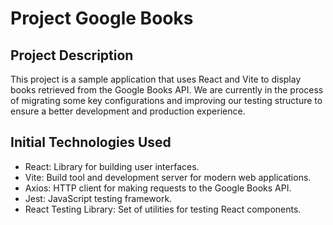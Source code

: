 # Project Google Books

## Project Description

This project is a sample application that uses React and Vite to display books retrieved from the Google Books API. We are currently in the process of migrating some key configurations and improving our testing structure to ensure a better development and production experience.

## Initial Technologies Used

- React: Library for building user interfaces.
- Vite: Build tool and development server for modern web applications.
- Axios: HTTP client for making requests to the Google Books API.
- Jest: JavaScript testing framework.
- React Testing Library: Set of utilities for testing React components.
